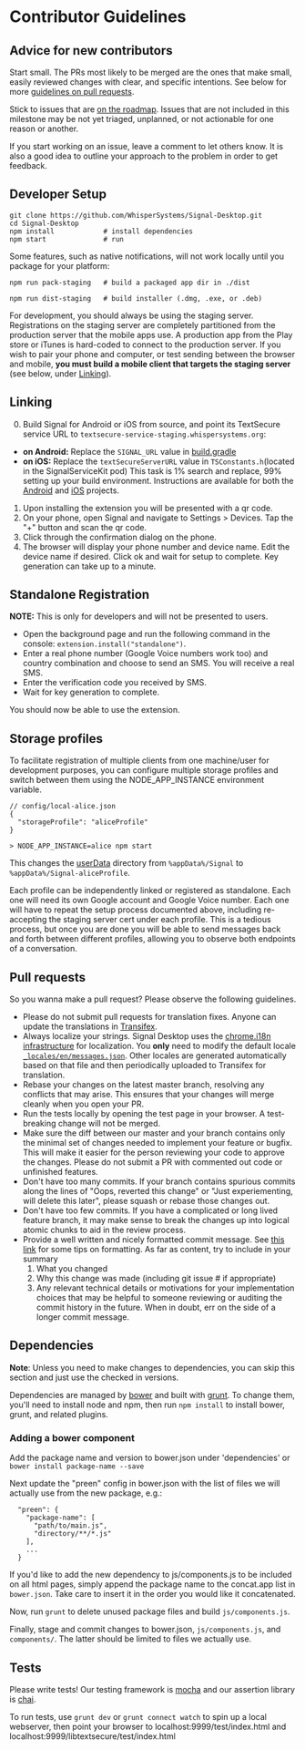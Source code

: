 Contributor Guidelines
======================

## Advice for new contributors

Start small. The PRs most likely to be merged are the ones that make small,
easily reviewed changes with clear, and specific intentions. See below for more
[guidelines on pull requests](#pull-requests).

Stick to issues that are
[on the roadmap](https://github.com/WhisperSystems/Signal-Desktop/issues?q=is%3Aopen+is%3Aissue+milestone%3A%22On+the+roadmap%22).
Issues that are not included in this milestone may be not yet triaged,
unplanned, or not actionable for one reason or another.

If you start working on an issue, leave a comment to let others know. It is
also a good idea to outline your approach to the problem in order to get
feedback.

## Developer Setup
```
git clone https://github.com/WhisperSystems/Signal-Desktop.git
cd Signal-Desktop
npm install            # install dependencies
npm start              # run
```

Some features, such as native notifications, will not work locally until you
package for your platform:

```
npm run pack-staging   # build a packaged app dir in ./dist
```
```
npm run dist-staging   # build installer (.dmg, .exe, or .deb)
```

For development, you should always be using the staging server.
Registrations on the staging server are completely partitioned from the
production server that the mobile apps use. A production app from the Play
store or iTunes is hard-coded to connect to the production server. If you wish
to pair your phone and computer, or test sending between the browser and
mobile, **you must build a mobile client that targets the staging server**
(see below, under [Linking](#linking)).

## Linking


0. Build Signal for Android or iOS from source, and point its TextSecure service URL to `textsecure-service-staging.whispersystems.org`:
  - **on Android:** Replace the `SIGNAL_URL` value in [build.gradle](https://github.com/WhisperSystems/Signal-Android/blob/master/build.gradle)
  - **on iOS:** Replace the `textSecureServerURL` value in `TSConstants.h`(located in the SignalServiceKit pod)
    This task is 1% search and replace, 99% setting up your build environment. Instructions are available for both
   the [Android](https://github.com/WhisperSystems/Signal-Android/blob/master/BUILDING.md)
   and [iOS](https://github.com/WhisperSystems/Signal-iOS/blob/master/BUILDING.md) projects.
1. Upon installing the extension you will be presented with a qr code.
2. On your phone, open Signal and navigate to Settings > Devices. Tap the "+"
   button and scan the qr code.
3. Click through the confirmation dialog on the phone.
4. The browser will display your phone number and device name. Edit the device
   name if desired. Click ok and wait for setup to complete. Key generation can
   take up to a minute.

## Standalone Registration
**NOTE:** This is only for developers and will not be presented to users.

* Open the background page and run the following command in the console: `extension.install("standalone")`.
* Enter a real phone number (Google Voice numbers work too) and country
  combination and choose to send an SMS. You will receive a real SMS.
* Enter the verification code you received by SMS.
* Wait for key generation to complete.

You should now be able to use the extension.

## Storage profiles

To facilitate registration of multiple clients from one machine/user for
development purposes, you can configure multiple storage profiles and switch
between them using the NODE_APP_INSTANCE environment variable.

```
// config/local-alice.json
{
  "storageProfile": "aliceProfile"
}

> NODE_APP_INSTANCE=alice npm start
```

This changes the [userData](https://electron.atom.io/docs/all/#appgetpathname)
directory from `%appData%/Signal` to `%appData%/Signal-aliceProfile`.

Each profile can be independently linked or registered as standalone.
Each one will need its own Google account and Google Voice number.
Each one will have to repeat the setup process documented above, including
re-accepting the staging server cert under each profile. This is a tedious
process, but once you are done you will be able to send messages back and forth
between different profiles, allowing you to observe both endpoints of a
conversation.

## Pull requests

So you wanna make a pull request? Please observe the following guidelines.

 * Please do not submit pull requests for translation fixes. Anyone can update
   the translations in
   [Transifex](https://www.transifex.com/projects/p/signal-desktop).
 * Always localize your strings. Signal Desktop uses the
   [chrome.i18n infrastructure](https://developer.chrome.com/extensions/i18n)
   for localization. You **only** need to modify the default locale
   [`_locales/en/messages.json`](_locales/en/messages.json). Other locales are
   generated automatically based on that file and then periodically uploaded to
   Transifex for translation.
 * Rebase your changes on the latest master branch, resolving any conflicts
   that may arise. This ensures that your changes will merge cleanly when you
   open your PR.
 * Run the tests locally by opening the test page in your browser. A
   test-breaking change will not be merged.
 * Make sure the diff between our master and your branch contains only the
   minimal set of changes needed to implement your feature or bugfix. This will
   make it easier for the person reviewing your code to approve the changes.
   Please do not submit a PR with commented out code or unfinished features.
 * Don't have too many commits. If your branch contains spurious commits along
   the lines of "Oops, reverted this change" or "Just experiementing, will
   delete this later", please squash or rebase those changes out.
 * Don't have too few commits. If you have a complicated or long lived feature
   branch, it may make sense to break the changes up into logical atomic chunks
   to aid in the review process.
 * Provide a well written and nicely formatted commit message. See [this
   link](http://chris.beams.io/posts/git-commit/)
   for some tips on formatting. As far as content, try to include in your
   summary
     1. What you changed
     2. Why this change was made (including git issue # if appropriate)
     3. Any relevant technical details or motivations for your implementation
        choices that may be helpful to someone reviewing or auditing the commit
        history in the future. When in doubt, err on the side of a longer
        commit message.

## Dependencies

**Note**: Unless you need to make changes to dependencies, you can skip this
section and just use the checked in versions.

Dependencies are managed by [bower](http://bower.io) and built with
[grunt](http://gruntjs.com). To change them, you'll need to install node and
npm, then run `npm install` to install bower, grunt, and related plugins.

### Adding a bower component

Add the package name and version to bower.json under 'dependencies' or `bower
install package-name --save`

Next update the "preen" config in bower.json with the list of files we will
actually use from the new package, e.g.:
```
  "preen": {
    "package-name": [
      "path/to/main.js",
      "directory/**/*.js"
    ],
    ...
  }
```
If you'd like to add the new dependency to js/components.js to be included on
all html pages, simply append the package name to the concat.app list in
`bower.json`. Take care to insert it in the order you would like it
concatenated.

Now, run `grunt` to delete unused package files and build `js/components.js`.

Finally, stage and commit changes to bower.json, `js/components.js`,
and `components/`. The latter should be limited to files we actually use.

## Tests
Please write tests! Our testing framework is
[mocha](http://mochajs.org/) and our assertion library is
[chai](http://chaijs.com/api/assert/).

To run tests, use `grunt dev` or `grunt connect watch` to spin up a local
webserver, then point your browser to localhost:9999/test/index.html and
localhost:9999/libtextsecure/test/index.html
